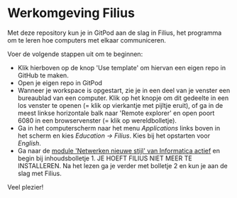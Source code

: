 # Werkomgeving Filius

Met deze repository kun je in GitPod aan de slag in Filius, het programma om te leren hoe computers met elkaar communiceren.

Voer de volgende stappen uit om te beginnen:
- Klik hierboven op de knop 'Use template' om hiervan een eigen repo in GitHub te maken.
- Open je eigen repo in GitPod
- Wanneer je workspace is opgestart, zie je in een deel van je venster een bureaublad van een computer. Klik op het knopje om dit gedeelte in een los venster te openen (= klik op vierkantje met pijltje eruit), of ga in de meest linkse horizontale balk naar 'Remote explorer' en open poort 6080 in een browservenster (= klik op wereldbolletje).
- Ga in het computerscherm naar het menu _Applications_ links boven in het scherm en kies _Education -> Filius_. Kies bij het opstarten voor _English_.
- Ga naar de [module 'Netwerken nieuwe stijl' van Informatica actief](https://moodle.informatica-actief.nl/course/view.php?id=917) en begin bij inhoudsbolletje 1. JE HOEFT FILIUS NIET MEER TE INSTALLEREN. Na het lezen ga je verder met bolletje 2 en kun je aan de slag met Filius.

Veel plezier!